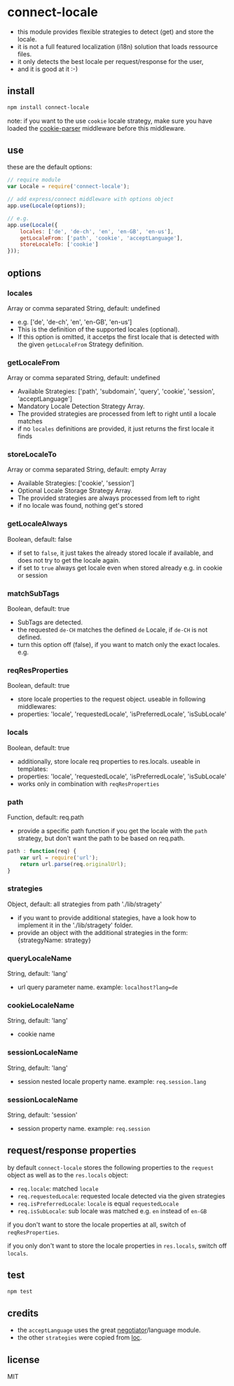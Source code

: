 # connect-locale

 - this module provides flexible strategies to detect (get) and store the locale.
 - it is not a full featured localization (i18n) solution that loads ressource files.
 - it only detects the best locale per request/response for the user,
 - and it is good at it :-)


## install
```bash
npm install connect-locale
```
note: if you want to the use `cookie` locale strategy, make sure you have loaded the [cookie-parser](https://github.com/expressjs/cookie-parser) middleware before this middleware.

## use

these are the default options:

```js
// require module
var Locale = require('connect-locale');

// add express/connect middleware with options object
app.use(Locale(options));

// e.g.
app.use(Locale({
    locales: ['de', 'de-ch', 'en', 'en-GB', 'en-us'],
    getLocaleFrom: ['path', 'cookie', 'acceptLanguage'],
    storeLocaleTo: ['cookie']
}));
```

## options

### locales

Array or comma separated String, default: undefined

 - e.g. ['de', 'de-ch', 'en', 'en-GB', 'en-us']
 - This is the definition of the supported locales (optional).
 - If this option is omitted, it accetps the first locale that is detected with the given `getLocaleFrom` Strategy definition.


### getLocaleFrom

Array or comma separated String, default: undefined

 - Available Strategies: ['path', 'subdomain', 'query', 'cookie', 'session', 'acceptLanguage']
 - Mandatory Locale Detection Strategy Array.
 - The provided strategies are processed from left to right until a locale matches
 - if no `locales` definitions are provided, it just returns the first locale it finds


### storeLocaleTo

Array or comma separated String, default: empty Array

 - Available Strategies: ['cookie', 'session']
 - Optional Locale Storage Strategy Array.
 - The provided strategies are always processed from left to right
 - if no locale was found, nothing get's stored

### getLocaleAlways

Boolean, default: false

 - if set to `false`, it just takes the already stored locale if available, and does not try to get the locale again. 
 - if set to `true` always get locale even when stored already e.g. in cookie or session

### matchSubTags

Boolean, default: true

 - SubTags are detected. 
 - the requested `de-CH` matches the defined `de` Locale, if `de-CH` is not defined.
 - turn this option off (false), if you want to match only the exact locales. e.g. 


### reqResProperties
                
Boolean, default: true

 - store locale properties to the request object. useable in following middlewares:
 - properties: 'locale', 'requestedLocale', 'isPreferredLocale', 'isSubLocale'


### locals

Boolean, default: true

 - additionally, store locale req properties to res.locals. useable in templates:
 - properties: 'locale', 'requestedLocale', 'isPreferredLocale', 'isSubLocale'
 - works only in combination with `reqResProperties`


### path

Function, default: req.path

 - provide a specific path function if you get the locale with the `path` strategy, but don't want the path to be based on req.path.
  
  ```js
  path : function(req) {
  	  var url = require('url');
  	  return url.parse(req.originalUrl);
  }
  ```

### strategies

Object, default: all strategies from path './lib/stragety'

 - if you want to provide additional stategies, have a look how to implement it in the './lib/stragety' folder.
 - provide an object with the additional strategies in the form: {strategyName: strategy}
  
### queryLocaleName

String, default: 'lang'

 - url query parameter name. example: `localhost?lang=de`

### cookieLocaleName

String, default: 'lang'

 - cookie name
  
### sessionLocaleName

String, default: 'lang'

 - session nested locale property name. example: `req.session.lang`
	  

### sessionLocaleName

String, default: 'session'

 - session property name. example: `req.session`
	 

## request/response properties

by default `connect-locale` stores the following properties to the `request` object as well as to the `res.locals` object:

 * `req.locale`: matched `locale`
 * `req.requestedLocale`: requested locale detected via the given strategies
 * `req.isPreferredLocale`:  `locale` is equal `requestedLocale`
 * `req.isSubLocale`: sub locale was matched e.g. `en` instead of `en-GB`

if you don't want to store the locale properties at all, switch of  `reqResProperties`.

if you only don't want to store the locale properties in `res.locals`, switch off `locals`.



## test
```bash
npm test
```

## credits
 * the `acceptLanguage` uses the great [negotiator](https://github.com/jshttp/negotiator)/language module.
 * the other `strategies` were copied from [loc](https://github.com/intesso/loc).

## license
MIT
